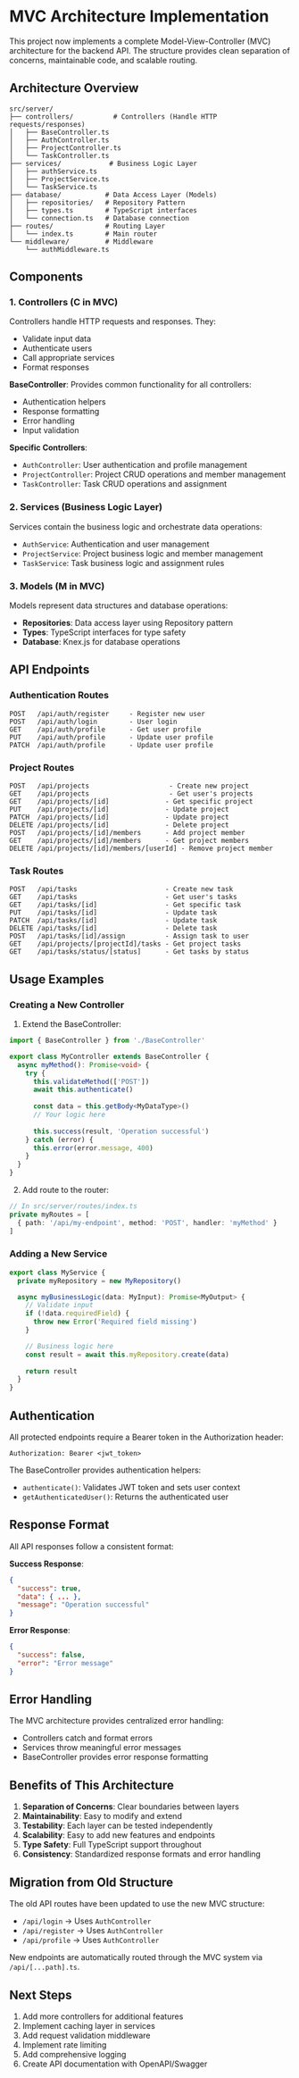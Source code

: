 # MVC Architecture Implementation

This project now implements a complete Model-View-Controller (MVC) architecture for the backend API. The structure provides clean separation of concerns, maintainable code, and scalable routing.

## Architecture Overview

```
src/server/
├── controllers/          # Controllers (Handle HTTP requests/responses)
│   ├── BaseController.ts
│   ├── AuthController.ts
│   ├── ProjectController.ts
│   └── TaskController.ts
├── services/            # Business Logic Layer
│   ├── authService.ts
│   ├── ProjectService.ts
│   └── TaskService.ts
├── database/           # Data Access Layer (Models)
│   ├── repositories/   # Repository Pattern
│   ├── types.ts        # TypeScript interfaces
│   └── connection.ts   # Database connection
├── routes/             # Routing Layer
│   └── index.ts        # Main router
└── middleware/         # Middleware
    └── authMiddleware.ts
```

## Components

### 1. Controllers (C in MVC)
Controllers handle HTTP requests and responses. They:
- Validate input data
- Authenticate users
- Call appropriate services
- Format responses

**BaseController**: Provides common functionality for all controllers:
- Authentication helpers
- Response formatting
- Error handling
- Input validation

**Specific Controllers**:
- `AuthController`: User authentication and profile management
- `ProjectController`: Project CRUD operations and member management
- `TaskController`: Task CRUD operations and assignment

### 2. Services (Business Logic Layer)
Services contain the business logic and orchestrate data operations:
- `AuthService`: Authentication and user management
- `ProjectService`: Project business logic and member management
- `TaskService`: Task business logic and assignment rules

### 3. Models (M in MVC)
Models represent data structures and database operations:
- **Repositories**: Data access layer using Repository pattern
- **Types**: TypeScript interfaces for type safety
- **Database**: Knex.js for database operations

## API Endpoints

### Authentication Routes
```
POST   /api/auth/register     - Register new user
POST   /api/auth/login        - User login
GET    /api/auth/profile      - Get user profile
PUT    /api/auth/profile      - Update user profile
PATCH  /api/auth/profile      - Update user profile
```

### Project Routes
```
POST   /api/projects                    - Create new project
GET    /api/projects                    - Get user's projects
GET    /api/projects/[id]              - Get specific project
PUT    /api/projects/[id]              - Update project
PATCH  /api/projects/[id]              - Update project
DELETE /api/projects/[id]              - Delete project
POST   /api/projects/[id]/members      - Add project member
GET    /api/projects/[id]/members      - Get project members
DELETE /api/projects/[id]/members/[userId] - Remove project member
```

### Task Routes
```
POST   /api/tasks                      - Create new task
GET    /api/tasks                      - Get user's tasks
GET    /api/tasks/[id]                 - Get specific task
PUT    /api/tasks/[id]                 - Update task
PATCH  /api/tasks/[id]                 - Update task
DELETE /api/tasks/[id]                 - Delete task
POST   /api/tasks/[id]/assign          - Assign task to user
GET    /api/projects/[projectId]/tasks - Get project tasks
GET    /api/tasks/status/[status]      - Get tasks by status
```

## Usage Examples

### Creating a New Controller

1. Extend the BaseController:
```typescript
import { BaseController } from './BaseController'

export class MyController extends BaseController {
  async myMethod(): Promise<void> {
    try {
      this.validateMethod(['POST'])
      await this.authenticate()
      
      const data = this.getBody<MyDataType>()
      // Your logic here
      
      this.success(result, 'Operation successful')
    } catch (error) {
      this.error(error.message, 400)
    }
  }
}
```

2. Add route to the router:
```typescript
// In src/server/routes/index.ts
private myRoutes = [
  { path: '/api/my-endpoint', method: 'POST', handler: 'myMethod' }
]
```

### Adding a New Service

```typescript
export class MyService {
  private myRepository = new MyRepository()

  async myBusinessLogic(data: MyInput): Promise<MyOutput> {
    // Validate input
    if (!data.requiredField) {
      throw new Error('Required field missing')
    }

    // Business logic here
    const result = await this.myRepository.create(data)
    
    return result
  }
}
```

## Authentication

All protected endpoints require a Bearer token in the Authorization header:
```
Authorization: Bearer <jwt_token>
```

The BaseController provides authentication helpers:
- `authenticate()`: Validates JWT token and sets user context
- `getAuthenticatedUser()`: Returns the authenticated user

## Response Format

All API responses follow a consistent format:

**Success Response**:
```json
{
  "success": true,
  "data": { ... },
  "message": "Operation successful"
}
```

**Error Response**:
```json
{
  "success": false,
  "error": "Error message"
}
```

## Error Handling

The MVC architecture provides centralized error handling:
- Controllers catch and format errors
- Services throw meaningful error messages
- BaseController provides error response formatting

## Benefits of This Architecture

1. **Separation of Concerns**: Clear boundaries between layers
2. **Maintainability**: Easy to modify and extend
3. **Testability**: Each layer can be tested independently
4. **Scalability**: Easy to add new features and endpoints
5. **Type Safety**: Full TypeScript support throughout
6. **Consistency**: Standardized response formats and error handling

## Migration from Old Structure

The old API routes have been updated to use the new MVC structure:
- `/api/login` → Uses `AuthController`
- `/api/register` → Uses `AuthController`
- `/api/profile` → Uses `AuthController`

New endpoints are automatically routed through the MVC system via `/api/[...path].ts`.

## Next Steps

1. Add more controllers for additional features
2. Implement caching layer in services
3. Add request validation middleware
4. Implement rate limiting
5. Add comprehensive logging
6. Create API documentation with OpenAPI/Swagger 